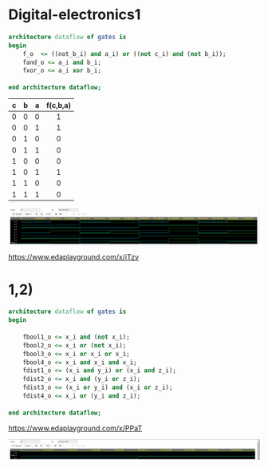 # Digital-electronics1

```vhdl
architecture dataflow of gates is
begin
    f_o  <= ((not_b_i) and a_i) or ((not c_i) and (not b_i));
    fand_o <= a_i and b_i;
    fxor_o <= a_i xor b_i;

end architecture dataflow;
```
| **c** | **b** |**a** | **f(c,b,a)** |
| :-: | :-: | :-: | :-: |
| 0 | 0 | 0 | 1 |
| 0 | 0 | 1 | 1 |
| 0 | 1 | 0 | 0 |
| 0 | 1 | 1 | 0 |
| 1 | 0 | 0 | 0 |
| 1 | 0 | 1 | 1 |
| 1 | 1 | 0 | 0 |
| 1 | 1 | 1 | 0 |

![Simulace](Images/DemorganSim.PNG)

https://www.edaplayground.com/x/iTzv

# 1,2)

```vhdl
architecture dataflow of gates is
begin

    fbool1_o <= x_i and (not x_i);
    fbool2_o <= x_i or (not x_i);
    fbool3_o <= x_i or x_i or x_i;
    fbool4_o <= x_i and x_i and x_i;
    fdist1_o <= (x_i and y_i) or (x_i and z_i);
    fdist2_o <= x_i and (y_i or z_i);
    fdist3_o <= (x_i or y_i) and (x_i or z_i);
    fdist4_o <= x_i or (y_i and z_i);

end architecture dataflow;
```
https://www.edaplayground.com/x/PPaT

![Simulace](Images/second.PNG)

